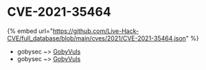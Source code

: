 # CVE-2021-35464
{% embed url="https://github.com/Live-Hack-CVE/full_database/blob/main/cves/2021/CVE-2021-35464.json" %}

* gobysec ~> [GobyVuls](https://www.alice-snow.ru/2021/database/cve-2021-35464/gobyvuls-gobysec)
* gobysec ~> [GobyVuls](https://www.alice-snow.ru/2021/database/cve-2021-35464/gobyvuls-gobysec)
